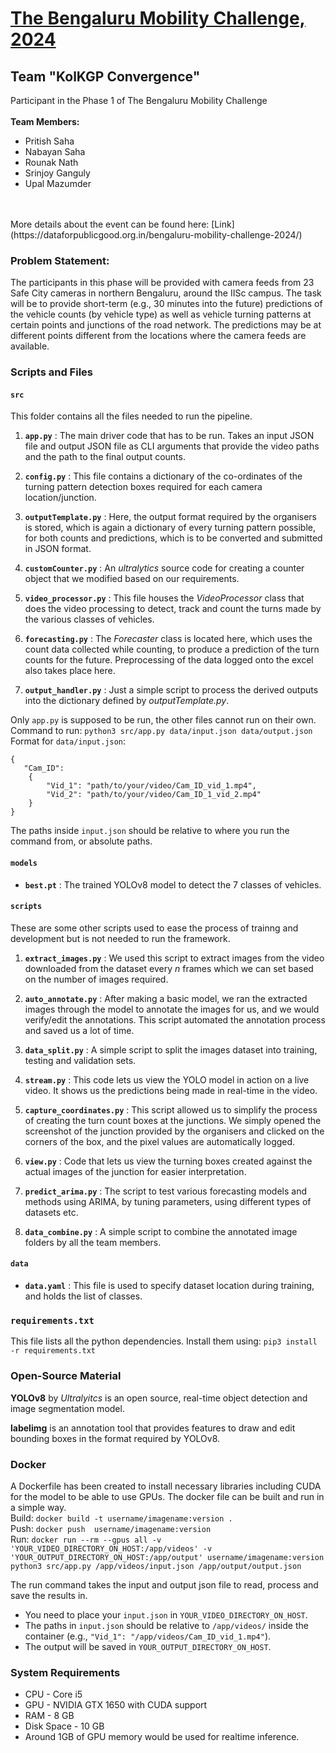 # [The Bengaluru Mobility Challenge, 2024](https://ieee-dataport.org/competitions/bengaluru-mobility-challenge-2024)
## Team "KolKGP Convergence"
Participant in the Phase 1 of The Bengaluru Mobility Challenge <br/>
<br/>
**Team Members:**
- Pritish Saha
- Nabayan Saha
- Rounak Nath
- Srinjoy Ganguly
- Upal Mazumder
<br/>
<br/> More details about the event can be found here: [Link](https://dataforpublicgood.org.in/bengaluru-mobility-challenge-2024/)

### Problem Statement:
The participants in this phase will be provided with camera feeds from 23 Safe City cameras in northern Bengaluru, around the IISc campus. The task will be to provide short-term (e.g., 30 minutes into the future) predictions of the vehicle counts (by vehicle type) as well as vehicle turning patterns at certain points and junctions of the road network. The predictions may be at different points different from the locations where the camera feeds are available.



### Scripts and Files

#### `src`
This folder contains all the files needed to run the pipeline.
1. **`app.py`** : The main driver code that has to be run. Takes an input JSON file and output JSON file as CLI arguments that provide the video paths and the path to the final output counts. 

2. **`config.py`** : This file contains a dictionary of the co-ordinates of the turning pattern detection boxes required for each camera location/junction.

3. **`outputTemplate.py`** : Here, the output format required by the organisers is stored, which is again a dictionary of every turning pattern possible, for both counts and predictions, which is to be converted and submitted in JSON format.

4. **`customCounter.py`** : An *ultralytics* source code for creating a counter object that we modified based on our requirements.

5. **`video_processor.py`** : This file houses the *VideoProcessor* class that does the video processing to detect, track and count the turns made by the various classes of vehicles. 

6. **`forecasting.py`** : The *Forecaster* class is located here, which uses the count data collected while counting, to produce a prediction of the turn counts for the future. Preprocessing of the data logged onto the excel also takes place here.

7. **`output_handler.py`** : Just a simple script to process the derived outputs into the dictionary defined by *outputTemplate.py*.

Only `app.py` is supposed to be run, the other files cannot run on their own.\
Command to run: `python3 src/app.py data/input.json data/output.json`\
Format for `data/input.json`:
```
{
   "Cam_ID": 
    {
        "Vid_1": "path/to/your/video/Cam_ID_vid_1.mp4",
        "Vid_2": "path/to/your/video/Cam_ID_1_vid_2.mp4"
    }
}
```
The paths inside `input.json` should be relative to where you run the command from, or absolute paths.

#### `models`
- **`best.pt`** : The trained YOLOv8 model to detect the 7 classes of vehicles.

#### `scripts`
These are some other scripts used to ease the process of trainng and development but is not needed to run the framework.
1. **`extract_images.py`** : We used this script to extract images from the video downloaded from the dataset every *n* frames which we can set based on the number of images required.

2. **`auto_annotate.py`** : After making a basic model, we ran the extracted images through the model to annotate the images for us, and we would verify/edit the annotations. This script automated the annotation process and saved us a lot of time.

3. **`data_split.py`** : A simple script to split the images dataset into training, testing and validation sets.

4. **`stream.py`** : This code lets us view the YOLO model in action on a live video. It shows us the predictions being made in real-time in the video.

5. **`capture_coordinates.py`** : This script allowed us to simplify the process of creating the turn count boxes at the junctions. We simply opened the screenshot of the junction provided by the organisers and clicked on the corners of the box, and the pixel values are automatically logged.

6. **`view.py`** : Code that lets us view the turning boxes created against the actual images of the junction for easier interpretation. 

7. **`predict_arima.py`** : The script to test various forecasting models and methods using ARIMA, by tuning parameters, using different types of datasets etc.

8. **`data_combine.py`** : A simple script to combine the annotated image folders by all the team members.

#### `data`
- **`data.yaml`** : This file is used to specify dataset location during training, and holds the list of classes.

### `requirements.txt`
This file lists all the python dependencies. Install them using:
`pip3 install -r requirements.txt`

### Open-Source Material

**YOLOv8** by *Ultralyitcs* is an open source, real-time object detection and image segmentation model.

**labelimg** is an annotation tool that provides features to draw and edit bounding boxes in the format required by YOLOv8.

### Docker
A Dockerfile has been created to install necessary libraries including CUDA for the model to be able to use GPUs. The docker file can be built and run in a simple way.\
Build: `docker build -t username/imagename:version .`\
Push: `docker push  username/imagename:version`\
Run: `docker run --rm --gpus all -v 'YOUR_VIDEO_DIRECTORY_ON_HOST:/app/videos' -v 'YOUR_OUTPUT_DIRECTORY_ON_HOST:/app/output' username/imagename:version python3 src/app.py /app/videos/input.json /app/output/output.json`

The run command takes the input and output json file to read, process and save the results in.
- You need to place your `input.json` in `YOUR_VIDEO_DIRECTORY_ON_HOST`.
- The paths in `input.json` should be relative to `/app/videos/` inside the container (e.g., `"Vid_1": "/app/videos/Cam_ID_vid_1.mp4"`).
- The output will be saved in `YOUR_OUTPUT_DIRECTORY_ON_HOST`.

### System Requirements

- CPU - Core i5
- GPU - NVIDIA GTX 1650 with CUDA support
- RAM - 8 GB
- Disk Space - 10 GB
- Around 1GB of GPU memory would be used for realtime inference.

